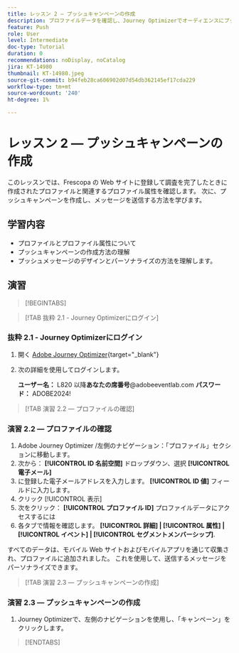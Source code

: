 ```yaml
---
title: レッスン 2 — プッシュキャンペーンの作成
description: プロファイルデータを確認し、Journey Optimizerでオーディエンスにプッシュ通知を作成して送信する方法を学びます。
feature: Push
role: User
level: Intermediate
doc-type: Tutorial
duration: 0
recommendations: noDisplay, noCatalog
jira: KT-14980
thumbnail: KT-14980.jpeg
source-git-commit: b94feb28ca606902d07d54db362145ef17cda229
workflow-type: tm+mt
source-wordcount: '240'
ht-degree: 1%

---
```



# レッスン 2 — プッシュキャンペーンの作成

このレッスンでは、Frescopa の Web サイトに登録して調査を完了したときに作成されたプロファイルと関連するプロファイル属性を確認します。 次に、プッシュキャンペーンを作成し、メッセージを送信する方法を学びます。

## 学習内容

* プロファイルとプロファイル属性について
* プッシュキャンペーンの作成方法の理解
* プッシュメッセージのデザインとパーソナライズの方法を理解します。

## 演習

>[!BEGINTABS]

>[!TAB 抜粋 2.1 - Journey Optimizerにログイン]

### 抜粋 2.1 - Journey Optimizerにログイン

1. 開く [Adobe Journey Optimizer](https://experience.adobe.com/#/@techmarketingdemos/sname:summit-ajo-lab/journey-optimizer/home){target="_blank"}
2. 次の詳細を使用してログインします。

   **ユーザー名：**   L820 以降&#x200B;**あなたの席番号**@adobeeventlab.com
   **パスワード：**   ADOBE2024!

>[!TAB 演習 2.2 — プロファイルの確認]

### 演習 2.2 — プロファイルの確認

1. Adobe Journey Optimizer /左側のナビゲーション：「プロファイル」セクションに移動します。
2. 次から： **[!UICONTROL ID 名前空間]** ドロップダウン、選択 **[!UICONTROL 電子メール]**
3. に登録した電子メールアドレスを入力します。 **[!UICONTROL ID 値]** フィールドに入力します。
4. クリック [!UICONTROL 表示]
5. 次をクリック： **[!UICONTROL プロファイル ID]** プロファイルデータにアクセスするには
6. 各タブで情報を確認します。 **[!UICONTROL 詳細] | [!UICONTROL 属性] | [!UICONTROL イベント] | [!UICONTROL セグメントメンバーシップ]**.

すべてのデータは、モバイル Web サイトおよびモバイルアプリを通じて収集され、プロファイルに追加されました。 これを使用して、送信するメッセージをパーソナライズできます。

>[!TAB 演習 2.3 — プッシュキャンペーンの作成]

### 演習 2.3 — プッシュキャンペーンの作成

1. Journey Optimizerで、左側のナビゲーションを使用し、「キャンペーン」をクリックします。

>[!ENDTABS]
